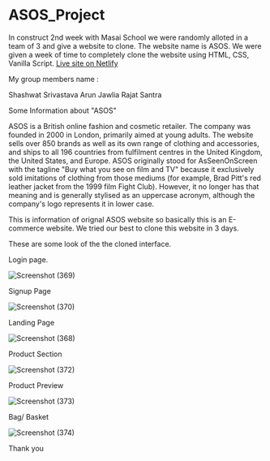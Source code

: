 # ASOS_Project

In construct 2nd week with Masai School we were randomly alloted in a team of 3 and give a website to clone. The website name is ASOS. We were given a week of time to completely clone the website using HTML, CSS, Vanilla Script.
[Live site on Netlify](https://wonderful-ganache-e37703.netlify.app/)

My group members name :

Shashwat Srivastava
Arun Jawlia
Rajat Santra

Some Information about "ASOS"

ASOS is a British online fashion and cosmetic retailer. The company was founded in 2000 in London, primarily aimed at young adults. The website sells over 850 brands as well as its own range of clothing and accessories, and ships to all 196 countries from fulfilment centres in the United Kingdom, the United States, and Europe. 
ASOS originally stood for AsSeenOnScreen with the tagline "Buy what you see on film and TV" because it exclusively sold imitations of clothing from those mediums (for example, Brad Pitt's red leather jacket from the 1999 film Fight Club). However, it no longer has that meaning and is generally stylised as an uppercase acronym, although the company's logo represents it in lower case.

This is information of orignal ASOS website so basically this is an E-commerce website. We tried our best to clone this website in 3 days.

These are some look of the the cloned interface.

Login page.

![Screenshot (369)](https://user-images.githubusercontent.com/62950509/192696562-c95f2efb-85a7-4064-9079-ccb9be0f7b16.png)

Signup Page

![Screenshot (370)](https://user-images.githubusercontent.com/62950509/192696601-96eca1ad-8e3e-4dd4-9c30-80aecf34acda.png)

Landing Page

![Screenshot (368)](https://user-images.githubusercontent.com/62950509/192696625-573a8c06-eadc-4811-813a-dc92938b86ec.png)

Product Section 

![Screenshot (372)](https://user-images.githubusercontent.com/62950509/192696666-2709adbb-6557-4339-b68a-73ff3f885584.png)

Product Preview

![Screenshot (373)](https://user-images.githubusercontent.com/62950509/192696805-3b3275cb-c7f6-48a6-a535-3ae966a54477.png)


Bag/ Basket

![Screenshot (374)](https://user-images.githubusercontent.com/62950509/192696762-df0c3f53-88f3-4a48-8b84-950a63c3fbff.png)

Thank you
